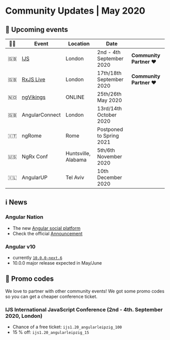 # Community Updates | May 2020

## 📅 Upcoming events

| 🏳️‍🌈 | Event | Location | Date | |
|------|------|-----|------|-----|
| 🇬🇧 | [IJS](https://javascript-conference.com/) | London | 2nd - 4th September 2020 | **Community Partner ❤️** |
| 🇬🇧 | [RxJS Live](https://www.rxjs.live/) | London | 17th/18th September 2020 | **Community Partner ❤️** |
| 🇳🇴 | [ngVikings](https://ngvikings.org/) | ONLINE | 25th/26th May 2020
| 🇬🇧 | AngularConnect | London | 13rd/14th October 2020 | |
| 🇮🇹 | ngRome | Rome | Postponed to Spring 2021 | |
| 🇺🇸 | NgRx Conf | Huntsville, Alabama | 5th/6th November 2020 | |
| 🇮🇱 | AngularUP | Tel Aviv | 10th December 2020 | |


## ℹ️ News

### Angular Nation

 - The new [Angular social platform](https://www.angularnation.net/)
 - Check the official [Announcement](https://twitter.com/bonnster75/status/1258332647090278400)

### Angular v10
- currently [`10.0.0-next.6`](https://github.com/angular/angular/blob/10.0.0-next.6/CHANGELOG.md#1000-next6-2020-05-07)
- 10.0.0 major release expected in May/June

## 💸 Promo codes

We love to partner with other community events! We got some promo codes so you can get a cheaper conference ticket.

### IJS International JavaScript Conference (2nd - 4th. September 2020, London)

* Chance of a free ticket: `ijs1.20_angularleipzig_100`
* 15 % off: `ijs1.20_angularleipzig_15`
